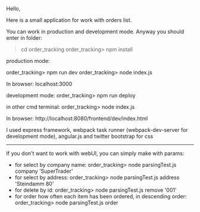 Hello,

Here is a small application for work with orders list.

You can work in production and development mode.
Anyway you should enter in folder:

>cd order_tracking
order_tracking> npm install

production mode:

order_tracking> npm run dev
order_tracking> node index.js

In browser:
localhost:3000

development mode:
order_tracking> npm run deploy

in other cmd terminal:
order_tracking> node index.js

In browser:
http://localhost:8080/frontend/dev/index.html

I used express framework, webpack task runner (webpack-dev-server for development mode), angular.js and twitter bootstrap for css

------------------------------------------

If you don't want to work with webUI, you can simply make with params:

- for select by company name:
order_tracking> node parsingTest.js company 'SuperTrader'
- for select by address:
order_tracking> node parsingTest.js address 'Steindamm 80'
- for delete by id:
order_tracking> node parsingTest.js remove '001'
- for order how often each item has been ordered, in descending order:
order_tracking> node parsingTest.js order

